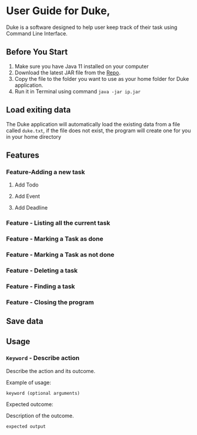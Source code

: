 # User Guide for Duke,
Duke is a software designed to help user keep track of their task using Command Line Interface.


## Before You Start
1. Make sure you have Java 11 installed on your computer
2. Download the latest JAR file from the [Repo](https://github.com/lelerer/ip).
3. Copy the file to the folder you want to use as your home folder for Duke application.
4. Run it in Terminal using command `java -jar ip.jar`


## Load exiting data
The Duke application will automatically load the existing data from a 
file called `duke.txt`, if the file does not exist, the program will create one for you in your home directory


## Features

### Feature-Adding a new task
1. Add Todo

2. Add Event

3. Add Deadline

### Feature - Listing all the current task


### Feature - Marking a Task as done


### Feature - Marking a Task as not done


### Feature - Deleting a task

### Feature - Finding a task

### Feature - Closing the program




## Save data



## Usage

### `Keyword` - Describe action

Describe the action and its outcome.

Example of usage: 

`keyword (optional arguments)`

Expected outcome:

Description of the outcome.

```
expected output
```
